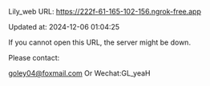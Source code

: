 Lily_web URL: https://222f-61-165-102-156.ngrok-free.app

Updated at: 2024-12-06 01:04:25

If you cannot open this URL, the server might be down.

Please contact: 

goley04@foxmail.com Or Wechat:GL_yeaH